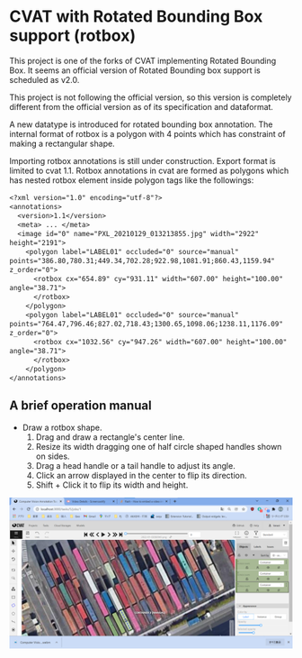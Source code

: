 # CVAT with Rotated Bounding Box support (rotbox)

This project is one of the forks of CVAT implementing Rotated Bounding Box.
It seems an official version of Rotated Bounding box support is scheduled
as v2.0.

This project is not following the official version, so this version is
completely different from the official version as of its specification
and dataformat.

A new datatype is introduced for rotated bounding box annotation. The
internal format of rotbox is a polygon with 4 points which has constraint
of making a rectangular shape.

Importing rotbox annotations is still under construction. Export format
is limited to cvat 1.1. Rotbox annotations in cvat are formed as polygons
which has nested rotbox element inside polygon tags like the followings:

```
<?xml version="1.0" encoding="utf-8"?>
<annotations>
  <version>1.1</version>
  <meta> ... </meta>
  <image id="0" name="PXL_20210129_013213855.jpg" width="2922" height="2191">
    <polygon label="LABEL01" occluded="0" source="manual" points="386.80,780.31;449.34,702.28;922.98,1081.91;860.43,1159.94" z_order="0">
      <rotbox cx="654.89" cy="931.11" width="607.00" height="100.00" angle="38.71">
      </rotbox>
    </polygon>
    <polygon label="LABEL01" occluded="0" source="manual" points="764.47,796.46;827.02,718.43;1300.65,1098.06;1238.11,1176.09" z_order="0">
      <rotbox cx="1032.56" cy="947.26" width="607.00" height="100.00" angle="38.71">
      </rotbox>
    </polygon>
</annotations>
```

## A brief operation manual

* Draw a rotbox shape.
  1. Drag and draw a rectangle's center line.
  2. Resize its width dragging one of half circle shaped handles shown on sides.
  3. Drag a head handle or a tail handle to adjust its angle.
  4. Click an arrow displayed in the center to flip its direction.
  5. Shift + Click it to flip its width and height.

[![Watch the video](./site/static/usage.png)](./site/static/cvat-rotbox-usage.webm)